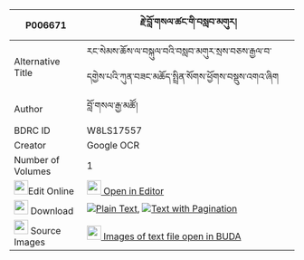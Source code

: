 |P006671|རྗེ་བློ་གསལ་ཚང་གི་བསླབ་མགུར། 
| --- | --- 
|Alternative Title |རང་སེམས་ཆོས་ལ་བསྐུལ་བའི་བསླབ་མགུར་སྲས་བཅས་རྒྱལ་བ་དགྱེས་པའི་ཀུན་བཟང་མཆོད་སྤྲིན་སོགས་ཕྱོགས་བསྡུས་འགའ་ཞིག
|Author| བློ་གསལ་རྒྱ་མཚོ།
|BDRC ID | W8LS17557
|Creator | Google OCR
|Number of Volumes| 1
|<img width="25" src="https://img.icons8.com/color/25/000000/edit-property.png">Edit Online| [<img width="25" src="https://avatars.githubusercontent.com/u/45091458?s=200&v=4"> Open in Editor](http://editor.openpecha.org/P006671)
|<img width="25" src="https://img.icons8.com/fluent/48/000000/download-2.png"/>  Download | [![](https://img.icons8.com/color/20/000000/txt.png)Plain Text](https://github.com/Openpecha/P006671/releases/download/v1/je_losal_tsang_gi_lab_gur_plain_P006671.zip), [![](https://img.icons8.com/color/20/000000/txt.png)Text with Pagination](https://github.com/Openpecha/P006671/releases/download/v1/je_losal_tsang_gi_lab_gur_pages_P006671.zip)
|<img width="25" src="https://img.icons8.com/plasticine/100/000000/pictures-folder.png"/>  Source Images | [<img width="25" src="https://library.bdrc.io/icons/BUDA-small.svg"> Images of text file open in BUDA](https://library.bdrc.io/show/bdr:W8LS17557)